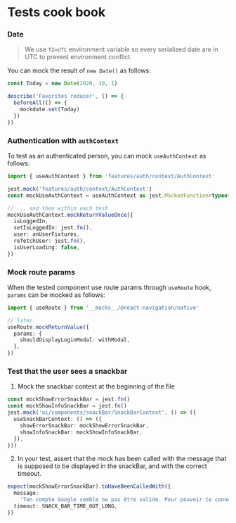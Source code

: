 # Tests cook book

### Date

> We use `TZ=UTC` environment variable so every serialized date are in UTC to prevent environment conflict.

You can mock the result of `new Date()` as follows:

```ts
const Today = new Date(2020, 10, 1)

describe('Favorites reducer', () => {
  beforeAll(() => {
    mockdate.set(Today)
  })
})
```

### Authentication with `authContext`

To test as an authenticated person, you can mock `useAuthContext` as follows:

```ts
import { useAuthContext } from 'features/auth/context/AuthContext'

jest.mock('features/auth/context/AuthContext')
const mockUseAuthContext = useAuthContext as jest.MockedFunction<typeof useAuthContext>

// ... and then within each test
mockUseAuthContext.mockReturnValueOnce({
  isLoggedIn,
  setIsLoggedIn: jest.fn(),
  user: anUserFixtures,
  refetchUser: jest.fn(),
  isUserLoading: false,
})
```

### Mock route params

When the tested component use route params through `useRoute` hook, `params` can be mocked as follows:

```ts
import { useRoute } from '__mocks__/@react-navigation/native'

// later
useRoute.mockReturnValue({
  params: {
    shouldDisplayLoginModal: withModal,
  },
})
```

### Test that the user sees a snackbar

1. Mock the snackbar context at the beginning of the file

```ts
const mockShowErrorSnackBar = jest.fn()
const mockShowInfoSnackBar = jest.fn()
jest.mock('ui/components/snackBar/SnackBarContext', () => ({
  useSnackBarContext: () => ({
    showErrorSnackBar: mockShowErrorSnackBar,
    showInfoSnackBar: mockShowInfoSnackBar,
  }),
}))
```

2. In your test, assert that the mock has been called with the message that is supposed to be displayed in the snackBar, and with the correct timeout.

```ts
expect(mockShowErrorSnackBar).toHaveBeenCalledWith({
  message:
    'Ton compte Google semble ne pas être valide. Pour pouvoir te connecter, confirme d’abord ton adresse e-mail Google.',
  timeout: SNACK_BAR_TIME_OUT_LONG,
})
```
